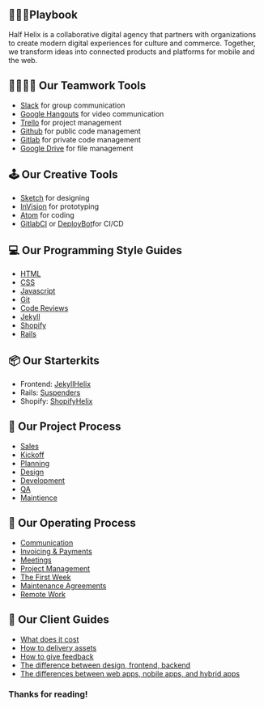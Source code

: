 ## 🙌📔💪Playbook

Half Helix is a collaborative digital agency that partners with organizations to create modern digital experiences for culture and commerce. Together, we transform ideas into connected products and platforms for mobile and the web.

## 👨‍👩‍👦‍👦 Our Teamwork Tools

- [Slack](http://slack.com/) for group communication
- [Google Hangouts](https://hangouts.google.com) for video communication
- [Trello](trello.com) for project management
- [Github](github.com) for public code management
- [Gitlab](gitlab.com) for private code management
- [Google Drive](https://drive.google.com) for file management

## 🕹 Our Creative Tools

- [Sketch](https://www.sketchapp.com/) for designing
- [InVision](https://www.invisionapp.com/) for prototyping
- [Atom](https://atom.io/) for coding
- [GitlabCI](https://about.gitlab.com/gitlab-ci/) or [DeployBot](http://deploybot.com)for CI/CD

## 💻  Our Programming Style Guides

- [HTML](/code-guides/html/readme.md)
- [CSS](/code-guides/css/readme.md)
- [Javascript](/code-guides/javascript/readme.md)
- [Git](/code-guides/git/readme.md)
- [Code Reviews](/code-guides/code-review/readme.md)
- [Jekyll](/code-guides/jekyll/readme.md)
- [Shopify](/code-guides/shopify/readme.md)
- [Rails](/code-guides/rails/readme.md)

## 📦 Our Starterkits

- Frontend: [JekyllHelix](https://github.com/peterberwind/jekyll-helix)
- Rails: [Suspenders](https://github.com/thoughtbot/suspenders)
- Shopify: [ShopifyHelix](https://github.com/halfhelix/shopify-helix)

## 📝 Our Project Process

- [Sales](client-projects/readme.md)
- [Kickoff](client-projects/readme.md)
- [Planning](client-projects/readme.md)
- [Design](client-projects/readme.md)
- [Development](client-projects/readme.md)
- [QA](client-projects/readme.md)
- [Maintience](client-projects/readme.md)

## 💁 Our Operating Process

- [Communication](operations/readme.md)
- [Invoicing & Payments](operations/readme.md)
- [Meetings](operations/readme.md)
- [Project Management](operations/readme.md)
- [The First Week](operations/readme.md)
- [Maintenance Agreements](operations/readme.md)
- [Remote Work](operations/readme.md)

## 📰 Our Client Guides

- [What does it cost](client-guides/what_does_it_cost.md)
- [How to delivery assets](client-guides/asset_delivery.md)
- [How to give feedback](client-guides/how_to_give_feedback.md)
- [The difference between design, frontend, backend](client-guides/difference_design_frontend_backend.md)
- [The differences between web apps, nobile apps, and hybrid apps](client-guides/difference_between_web_mobile_hybrid.md)

### Thanks for reading!
